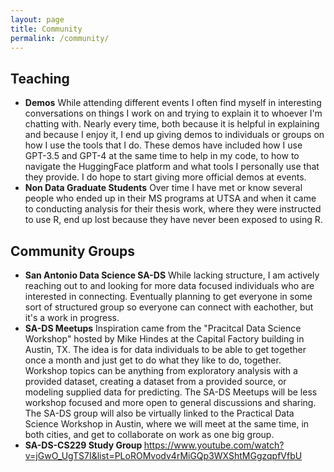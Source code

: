 ```yaml
---
layout: page
title: Community
permalink: /community/
---
```


## Teaching

- <b>Demos</b> While attending different events I often find myself in interesting conversations on things I work on and trying to explain it to whoever I'm chatting with. Nearly every time, both because it is helpful in explaining and because I enjoy it, I end up giving demos to individuals or groups on how I use the tools that I do.  These demos have included how I use GPT-3.5 and GPT-4 at the same time to help in my code, to how to navigate the HuggingFace platform and what tools I personally use that they provide.  I do hope to start giving more official demos at events.
- <b>Non Data Graduate Students</b> Over time I have met or know several people who ended up in their MS programs at UTSA and when it came to conducting analysis for their thesis work, where they were instructed to use R, end up lost because they have never been exposed to using R.  


## Community Groups

- <b>San Antonio Data Science SA-DS</b> While lacking structure, I am actively reaching out to and looking for more data focused individuals who are interested in connecting.  Eventually planning to get everyone in some sort of structured group so everyone can connect with eachother, but it's a work in progress.
- <b>SA-DS Meetups</b> Inspiration came from the "Pracitcal Data Science Workshop" hosted by Mike Hindes at the Capital Factory building in Austin, TX.  The idea is for data individuals to be able to get together once a month and just get to do what they like to do, together.  Workshop topics can be anything from exploratory analysis with a provided dataset, creating a dataset from a provided source, or modeling supplied data for predicting.  The SA-DS Meetups will be less workshop focused and more open to general discussions and sharing.  The SA-DS group will also be virtually linked to the Practical Data Science Workshop in Austin, where we will meet at the same time, in both cities, and get to collaborate on work as one big group.  
- <b>SA-DS-CS229 Study Group </b> https://www.youtube.com/watch?v=jGwO_UgTS7I&list=PLoROMvodv4rMiGQp3WXShtMGgzqpfVfbU

